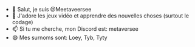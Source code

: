 - 👋 Salut, je suis @Meetaveersee
- 👀 J'adore les jeux vidéo et apprendre des nouvelles choses (surtout le codage)
- 📫 Si tu me cherche, mon Discord est: metaversee
- 😄 Mes surnoms sont: Loey, Tyb, Tyty
